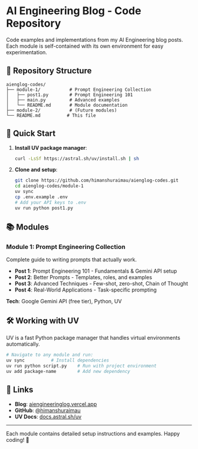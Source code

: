 # AI Engineering Blog - Code Repository

Code examples and implementations from my AI Engineering blog posts. Each module is self-contained with its own environment for easy experimentation.

## 📁 Repository Structure

```
aienglog-codes/
├── module-1/           # Prompt Engineering Collection
│   ├── post1.py        # Prompt Engineering 101
│   ├── main.py         # Advanced examples
│   └── README.md       # Module documentation
├── module-2/           # (Future modules)
└── README.md          # This file
```

## 🚀 Quick Start

1. **Install UV package manager**:
   ```bash
   curl -LsSf https://astral.sh/uv/install.sh | sh
   ```

2. **Clone and setup**:
   ```bash
   git clone https://github.com/himanshuraimau/aienglog-codes.git
   cd aienglog-codes/module-1
   uv sync
   cp .env.example .env
   # Add your API keys to .env
   uv run python post1.py
   ```

## 📚 Modules

### Module 1: Prompt Engineering Collection
Complete guide to writing prompts that actually work.

- **Post 1**: Prompt Engineering 101 - Fundamentals & Gemini API setup
- **Post 2**: Better Prompts - Templates, roles, and examples  
- **Post 3**: Advanced Techniques - Few-shot, zero-shot, Chain of Thought
- **Post 4**: Real-World Applications - Task-specific prompting

**Tech**: Google Gemini API (free tier), Python, UV

## 🛠️ Working with UV

UV is a fast Python package manager that handles virtual environments automatically.

```bash
# Navigate to any module and run:
uv sync          # Install dependencies
uv run python script.py    # Run with project environment
uv add package-name        # Add new dependency
```

## 🔗 Links

- **Blog**: [aiengineeringlog.vercel.app](https://aiengineeringlog.vercel.app)
- **GitHub**: [@himanshuraimau](https://github.com/himanshuraimau)
- **UV Docs**: [docs.astral.sh/uv](https://docs.astral.sh/uv/)

---

Each module contains detailed setup instructions and examples. Happy coding! 🚀
